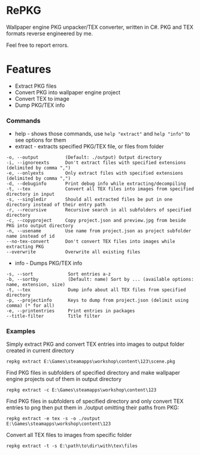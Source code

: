 # RePKG
Wallpaper engine PKG unpacker/TEX converter, written in C#.
PKG and TEX formats reverse engineered by me.

Feel free to report errors.

# Features
- Extract PKG files
- Convert PKG into wallpaper engine project
- Convert TEX to image
- Dump PKG/TEX info

### Commands
- help - shows those commands, use `help "extract"` and `help "info"` to see options for them
- extract - extracts specified PKG/TEX file, or files from folder
```
-o, --output          (Default: ./output) Output directory
-i, --ignoreexts      Don't extract files with specified extensions (delimited by comma ",")
-e, --onlyexts        Only extract files with specified extensions (delimited by comma ",")
-d, --debuginfo       Print debug info while extracting/decompiling
-t, --tex             Convert all TEX files into images from specified directory in input
-s, --singledir       Should all extracted files be put in one directory instead of their entry path
-r, --recursive       Recursive search in all subfolders of specified directory
-c, --copyproject     Copy project.json and preview.jpg from beside PKG into output directory
-n, --usename         Use name from project.json as project subfolder name instead of id
--no-tex-convert      Don't convert TEX files into images while extracting PKG
--overwrite           Overwrite all existing files
```
- info - Dumps PKG/TEX info
```
-s, --sort             Sort entries a-z
-b, --sortby           (Default: name) Sort by ... (available options: name, extension, size)
-t, --tex              Dump info about all TEX files from specified directory
-p, --projectinfo      Keys to dump from project.json (delimit using comma) (* for all)
-e, --printentries     Print entries in packages
--title-filter         Title filter
```
 
### Examples
Simply extract PKG and convert TEX entries into images to output folder created in current directory
```
repkg extract E:\Games\steamapps\workshop\content\123\scene.pkg
```
Find PKG files in subfolders of specified directory and make wallpaper engine projects out of them in output directory
```
repkg extract -c E:\Games\steamapps\workshop\content\123
```
Find PKG files in subfolders of specified directory and only convert TEX entries to png then put them in ./output omitting their paths from PKG:
```
repkg extract -e tex -s -o ./output E:\Games\steamapps\workshop\content\123
```
Convert all TEX files to images from specific folder
```
repkg extract -t -s E:\path\to\dir\with\tex\files
```
